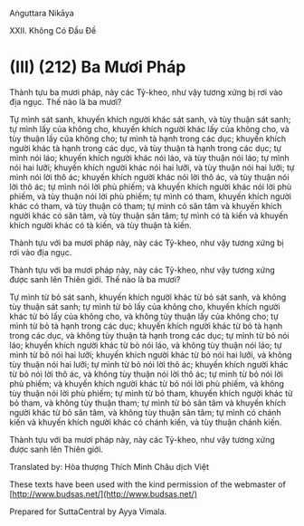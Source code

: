  

Aṅguttara Nikāya

XXII. Không Có Ðầu Ðề

# (III) (212) Ba Mươi Pháp

Thành tựu ba mươi pháp, này các Tỷ-kheo, như vậy tương xứng bị rơi vào địa ngục. Thế nào là ba mươi?

Tự mình sát sanh, khuyến khích người khác sát sanh, và tùy thuận sát sanh; tự mình lấy của không cho, khuyến khích người khác lấy của không cho, và tùy thuận lấy của không cho; tự mình tà hạnh trong các dục; khuyến khích người khác tà hạnh trong các dục, và tùy thuận tà hạnh trong các dục; tự mình nói láo; khuyến khích người khác nói láo, và tùy thuận nói láo; tự mình nói hai lưỡi; khuyến khích người khác nói hai lưỡi, và tùy thuận nói hai lưỡi; tự mình nói lời thô ác; khuyến khích người khác nói lời thô ác, và tùy thuận nói lời thô ác; tự mình nói lời phù phiếm; và khuyến khích người khác nói lời phù phiếm, và tùy thuận nói lời phù phiếm; tự mình có tham, khuyến khích người khác có tham, và tùy thuận có tham; tự mình có sân tâm và khuyến khích người khác có sân tâm, và tùy thuận sân tâm; tự mình có tà kiến và khuyến khích người khác có tà kiến, và tùy thuận tà kiến.

Thành tựu với ba mươi pháp này, này các Tỷ-kheo, như vậy tương xứng bị rơi vào địa ngục.

Thành tựu với ba mươi pháp này, này các Tỷ-kheo, như vậy tương xứng được sanh lên Thiên giới. Thế nào là ba mươi?

Tự mình từ bỏ sát sanh, khuyến khích người khác từ bỏ sát sanh, và không tùy thuận sát sanh; tự mình từ bỏ lấy của không cho, khuyến khích người khác từ bỏ lấy của không cho, và không tùy thuận lấy của không cho; tự mình từ bỏ tà hạnh trong các dục; khuyến khích người khác từ bỏ tà hạnh trong các dục, và không tùy thuận tà hạnh trong các dục; tự mình từ bỏ nói láo; khuyến khích người khác từ bỏ nói láo, và không tùy thuận nói láo; tự mình từ bỏ nói hai lưỡi; khuyến khích người khác từ bỏ nói hai lưỡi, và không tùy thuận nói hai lưỡi; tự mình từ bỏ nói lời thô ác; khuyến khích người khác từ bỏ nói lời thô ác, và không tùy thuận nói lời thô ác; tự mình từ bỏ nói lời phù phiếm; và khuyến khích người khác từ bỏ nói lời phù phiếm, và không tùy thuận nói lời phù phiếm; tự mình từ bỏ tham, khuyến khích người khác từ bỏ tham, và không tùy thuận tham; tự mình từ bỏ sân tâm và khuyến khích người khác từ bỏ sân tâm, và không tùy thuận sân tâm; tự mình có chánh kiến và khuyến khích người khác có chánh kiến, và tùy thuận chánh kiến.

Thành tựu với ba mươi pháp này, này các Tỷ-kheo, như vậy tương xứng được sanh lên Thiên giới.

Translated by: Hòa thượng Thích Minh Châu dịch Việt

These texts have been used with the kind permission of the webmaster of [http://www.budsas.net/](http://www.budsas.net/)

Prepared for SuttaCentral by Ayya Vimala.